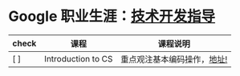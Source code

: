 # Google 职业生涯：[技术开发指导](https://www.google.com/about/careers/students/guide-to-technical-development.html)

check | 课程 | 课程说明
-------|-------|--------
[ ]    |Introduction to CS | 重点观注基本编码操作，[地址!](https://cn.udacity.com/course/intro-to-computer-science--cs101)
